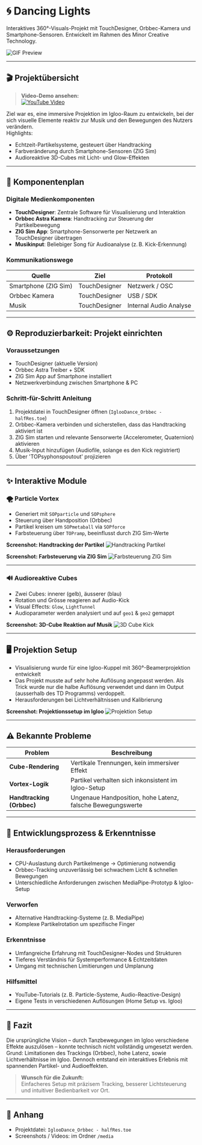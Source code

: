 # 🌀 Dancing Lights

Interaktives 360°-Visuals-Projekt mit TouchDesigner, Orbbec-Kamera und Smartphone-Sensoren. Entwickelt im Rahmen des Minor Creative Technology.

![GIF Preview](/media/TD_CamCube.gif)

---

## 🎬 Projektübersicht

> **Video-Demo ansehen:**  
> [![YouTube Video](https://img.youtube.com/vi/KIz1tBnaqec/1.jpg)](https://youtu.be/KIz1tBnaqec)

Ziel war es, eine immersive Projektion im Igloo-Raum zu entwickeln, bei der sich visuelle Elemente reaktiv zur Musik und den Bewegungen des Nutzers verändern.  
Highlights:

- Echtzeit-Partikelsysteme, gesteuert über Handtracking
- Farbveränderung durch Smartphone-Sensoren (ZIG Sim)
- Audioreaktive 3D-Cubes mit Licht- und Glow-Effekten

---

## 🧩 Komponentenplan

### Digitale Medienkomponenten
- **TouchDesigner**: Zentrale Software für Visualisierung und Interaktion
- **Orbbec Astra Kamera**: Handtracking zur Steuerung der Partikelbewegung
- **ZIG Sim App**: Smartphone-Sensorwerte per Netzwerk an TouchDesigner übertragen
- **Musikinput**: Beliebiger Song für Audioanalyse (z. B. Kick-Erkennung)

### Kommunikationswege
| Quelle           | Ziel             | Protokoll   |
|------------------|------------------|-------------|
| Smartphone (ZIG Sim) | TouchDesigner   | Netzwerk / OSC |
| Orbbec Kamera    | TouchDesigner   | USB / SDK   |
| Musik            | TouchDesigner   | Internal Audio Analyse |

---

## ⚙️ Reproduzierbarkeit: Projekt einrichten

### Voraussetzungen
- TouchDesigner (aktuelle Version)
- Orbbec Astra Treiber + SDK
- ZIG Sim App auf Smartphone installiert
- Netzwerkverbindung zwischen Smartphone & PC

### Schritt-für-Schritt Anleitung

1. Projektdatei in TouchDesigner öffnen (`IglooDance_Orbbec - halfRes.toe`)
2. Orbbec-Kamera verbinden und sicherstellen, dass das Handtracking aktiviert ist
3. ZIG Sim starten und relevante Sensorwerte (Accelerometer, Quaternion) aktivieren
4. Musik-Input hinzufügen (Audiofile, solange es den Kick registriert)
5. Über 'TOPsyphonspoutout' projizieren

---

## ✨ Interaktive Module

### 🌪️ Particle Vortex

- Generiert mit `SOPparticle` und `SOPsphere`
- Steuerung über Handposition (Orbbec)
- Partikel kreisen um `SOPmetaball` via `SOPforce`
- Farbsteuerung über `TOPramp`, beeinflusst durch ZIG Sim-Werte

**Screenshot: Handtracking der Partikel**
![Handtracking Partikel](/media/TD_Orbbec_Handtracking.png)

**Screenshot: Farbsteuerung via ZIG Sim**
![Farbsteuerung ZIG Sim](/media/TD_ZigSim.png)

---

### 🔊 Audioreaktive Cubes

- Zwei Cubes: innerer (gelb), äusserer (blau)
- Rotation und Grösse reagieren auf Audio-Kick
- Visual Effects: `Glow`, `LightTunnel`
- Audioparameter werden analysiert und auf `geo1` & `geo2` gemappt

**Screenshot: 3D-Cube Reaktion auf Musik**
![3D Cube Kick](/media/TD_3DCube_MusicKick.png)

---

## 🖥️ Projektion Setup

- Visualisierung wurde für eine Igloo-Kuppel mit 360°-Beamerprojektion entwickelt
- Das Projekt musste auf sehr hohe Auflösung angepasst werden. Als Trick wurde nur die halbe Auflösung verwendet und dann im Output (ausserhalb des TD Programms) verdoppelt.
- Herausforderungen bei Lichtverhältnissen und Kalibrierung

**Screenshot: Projektionssetup im Igloo**
![Projektion Setup](/media/TD_ProjektionSetup.png)

---

## ⚠️ Bekannte Probleme

| Problem | Beschreibung |
|--------|--------------|
| **Cube-Rendering** | Vertikale Trennungen, kein immersiver Effekt |
| **Vortex-Logik** | Partikel verhalten sich inkonsistent im Igloo-Setup |
| **Handtracking (Orbbec)** | Ungenaue Handposition, hohe Latenz, falsche Bewegungswerte |

---

## 🧪 Entwicklungsprozess & Erkenntnisse

### Herausforderungen
- CPU-Auslastung durch Partikelmenge → Optimierung notwendig
- Orbbec-Tracking unzuverlässig bei schwachem Licht & schnellen Bewegungen
- Unterschiedliche Anforderungen zwischen MediaPipe-Prototyp & Igloo-Setup

### Verworfen
- Alternative Handtracking-Systeme (z. B. MediaPipe)
- Komplexe Partikelrotation um spezifische Finger

### Erkenntnisse
- Umfangreiche Erfahrung mit TouchDesigner-Nodes und Strukturen
- Tieferes Verständnis für Systemperformance & Echtzeitdaten
- Umgang mit technischen Limitierungen und Umplanung

### Hilfsmittel
- YouTube-Tutorials (z. B. Particle-Systeme, Audio-Reactive-Design)
- Eigene Tests in verschiedenen Auflösungen (Home Setup vs. Igloo)

---

## 🎯 Fazit

Die ursprüngliche Vision – durch Tanzbewegungen im Igloo verschiedene Effekte auszulösen – konnte technisch nicht vollständig umgesetzt werden.  
Grund: Limitationen des Trackings (Orbbec), hohe Latenz, sowie Lichtverhältnisse im Igloo. Dennoch entstand ein interaktives Erlebnis mit spannenden Partikel- und Audioeffekten.

> **Wunsch für die Zukunft:**  
> Einfacheres Setup mit präzisem Tracking, besserer Lichtsteuerung und intuitiver Bedienbarkeit vor Ort.

---

## 📎 Anhang

- Projektdatei: `IglooDance_Orbbec - halfRes.toe`
- Screenshots / Videos: im Ordner `/media`